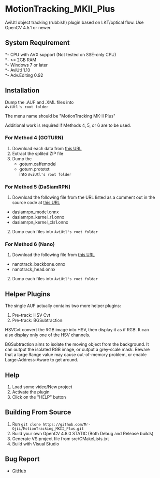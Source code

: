 # MotionTracking_MKII_Plus
AviUtl object tracking (rubbish) plugin based on LKT/optical flow. Use OpenCV 4.5.1 or newer.


## System Requirement
*- CPU with AVX support (Not tested on SSE-only CPU)  
*- \>= 2GB RAM  
*- Windows 7 or later  
*- AviUtl 1.10  
*- Adv.Editing 0.92


## Installation
Dump the .AUF and .XML files into  
`AviUtl's root folder`

The menu name should be "MotionTracking MK-II Plus"

Additional work is required if Methods 4, 5, or 6 are to be used.

### For Method 4 (GOTURN)
1. Download each data from [this URL](https://github.com/opencv/opencv_extra/tree/c4219d5eb3105ed8e634278fad312a1a8d2c182d/testdata/tracking) 
2. Extract the splited ZIP file
3. Dump the
    - goturn.caffemodel
    - goturn.prototxt  
  into `AviUtl's root folder`

### For Method 5 (DaSiamRPN)
1. Download the following file from the URL listed as a comment out in the source code at [this URL](https://github.com/opencv/opencv/blob/4.x/samples/dnn/dasiamrpn_tracker.cpp)

- dasiamrpn_model.onnx
- dasiamrpn_kernel_r1.onnx
- dasiamrpn_kernel_cls1.onnx

2. Dump each files into `AviUtl's root folder`

### For Method 6 (Nano)
1. Download the following file from [this URL](https://github.com/HonglinChu/SiamTrackers/tree/211ff3f862fc68a870dde1ab00451f35af3b1d4/NanoTrack/models/nanotrackv2)

- nanotrack_backbone.onnx
- nanotrack_head.onnx

2. Dump each files into `AviUtl's root folder`


## Helper Plugins
The single AUF actually contains two more helper plugins:
1. Pre-track: HSV Cvt
2. Pre-track: BGSubtraction

HSVCvt convert the RGB image into HSV, then display it as if RGB. It can also display only one of the HSV channels.

BGSubtraction aims to isolate the moving object from the background. It can output the isolated RGB image, or output a grey-scale mask. Beware that a large Range value may cause out-of-memory problem, or enable Large-Address-Aware to get around.


## Help
1. Load some video/New project
2. Activate the plugin
3. Click on the "HELP" button


## Building From Source
1. Run `git clone https://github.com/Mr-Ojii/MotionTracking_MKII_Plus.git`
2. Build your own OpenCV 4.8.0 STATIC (Both Debug and Release builds)
3. Generate VS project file from src/CMakeLists.txt
4. Build with Visual Studio

## Bug Report
* [GitHub](https://github.com/Mr-Ojii/MotionTracking_MKII_Plus)
